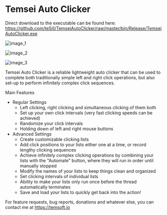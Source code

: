 # Temsei Auto Clicker

Direct download to the executable can be found here: https://github.com/teSill/TemseiAutoClicker/raw/master/bin/Release/TemseiAutoClicker.exe

![image_1](http://temsoft.io/temsoft_assets/AutoClicker1.png)

![image_2](http://temsoft.io/temsoft_assets/AutoClicker2.png)

![image_3](http://temsoft.io/temsoft_assets/AutoClicker3.png)

Temsei Auto Clicker is a reliable lightweight auto clicker that can be used to complete both traditionally simple left and right click operations, but also set-up to perform infinitely complex click sequences. 

Main Features
  - Regular Settings
    - Left clicking, right clicking and simultaneous clicking of them both
    - Set up your own click intervals (very fast clicking speeds can be achieved)
    - Randomize your click intervals
    - Holding down of left and right mouse buttons
  - Advanced Settings
    - Create customizable clicking lists
    - Add click positions to your lists either one at a time, or record lengthy clicking sequences
    - Achieve infinitely complex clicking operations by combining your lists with the "Automate" button, where they will run in order until manually stopped
    - Modify the names of your lists to keep things clean and organized
    - Set clicking intervals of individual lists
    - Ability to make your lists only run once before the thread automatically terminates
    - Save and load your lists to quickly get back into the action!
    
    
For feature requests, bug reports, donations and whatever else, you can contact me at https://temsoft.io

